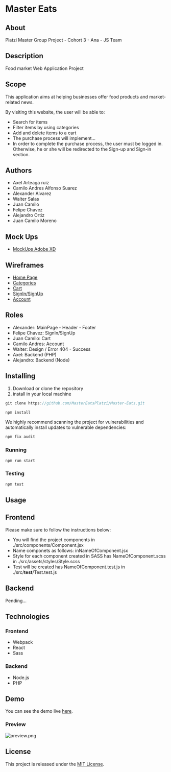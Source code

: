 # Master Eats
## About

Platzi Master Group Project - Cohort 3 - Ana - JS Team

## Description

Food market Web Application Project

## Scope

This application aims at helping businesses offer food products and market-related news.

By visiting this website, the user will be able to:

- Search for items
- Filter items by using categories
- Add and delete items to a cart
- The purchase process will implement...
- In order to complete the purchase process, the user must be logged in. Otherwise, he or she will be redirected to the Sign-up and Sign-in section.

## Authors

- Axel Arteaga ruiz
- Camilo Andres Alfonso Suarez
- Alexander Alvarez
- Walter Salas
- Juan Camilo
- Felipe Chavez
- Alejandro Ortiz
- Juan Camilo Moreno

## Mock Ups

- [MockUps Adobe XD](https://xd.adobe.com/view/387e0f8a-766d-40a9-8d54-21293f55bb3e-6d2d/)

## Wireframes

- [Home Page](https://docs.google.com/drawings/d/1nLAGowmQsTm9Fm_FjySarD3YVaQZlAsiq2SaSrFgP7E/edit?usp=sharing)
- [Categories](https://docs.google.com/drawings/d/1QdsPcsVG0hfi45lQyUkz_gAcpHL_o-zaIZkjZZZVys8/edit?usp=sharing)
- [Cart](https://docs.google.com/drawings/d/15oOWtrWIawqNjZeiD1g8ddk5lNrah_iRq6bFGQC2AwE/edit?usp=sharing)
- [SignIn/SignUp](https://docs.google.com/drawings/d/1fD4bgBp5PBWeh1o_za6U2wZEtbIhDcAPfxm15pcp7OA/edit?usp=sharing)
- [Account](https://docs.google.com/drawings/d/1CNXst-WBV_pSlThwBVMDMtAF5rJYv3y66pYFcrUw88s/edit?usp=sharing)

## Roles

- Alexander: MainPage - Header - Footer
- Felipe Chavez: SignIn/SignUp
- Juan Camilo: Cart
- Camilo Andres: Account
- Walter: Design / Error 404 - Success
- Axel: Backend (PHP)
- Alejandro: Backend (Node)

## Installing

1. Download or clone the repository
2. install in your local machine

```jsx
git clone https://github.com/MasterEatsPlatzi/Master-Eats.git
```
```jsx
npm install
```
We highly recommend scanning the project for vulnerabilities and automatically install updates to vulnerable dependencies:
```jsx
npm fix audit
```

### Running
```jsx
npm run start
```

### Testing
```jsx
npm test
```

## Usage

## Frontend
Please make sure to follow the instructions below:
- You will find the project components in ./src/components/Component.jsx
- Name componets as follows: inNameOfComponent.jsx
- Style for each component created in SASS has NameOfComponent.scss in ./src/assets/styles/Style.scss
- Test will be created has NameOfComponent.test.js in ./src/__test__/Test.test.js

## Backend
Pending...

## Technologies

### Frontend
- Webpack
- React
- Sass

### Backend
- Node.js
- PHP

## Demo

You can see the demo live [here](https://mastereatsplatzi.github.io/Master-Eats/).

### Preview

![preview.png](preview.png)

## License

This project is released under the [MIT License](https://opensource.org/licenses/MIT).